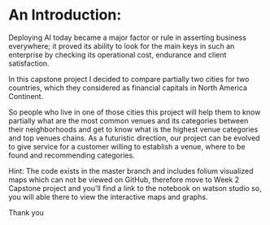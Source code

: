 # An Introduction:
Deploying AI today became a major factor or rule in asserting business everywhere; it proved its ability to look for the main keys in such an enterprise by checking its operational cost, endurance and client satisfaction. 


In this capstone project I decided to compare partially two cities for two countries, which they considered as financial capitals in North America Continent.

So people who live in one of those cities this project will help them to know partially what are the most common venues and its categories between their neighborhoods and get to know what is the highest venue categories and top venues chains. As a futuristic direction, our project can be evolved to give service for a customer willing to establish a venue, where to be found and recommending categories.

Hint: The code exists in the master branch and includes folium visualized maps which can not be viewed on GitHub, therefore move to Week 2 Capstone project and you'll find a link to the notebook on watson studio so, you will able there to view the interactive maps and graphs.

Thank you
